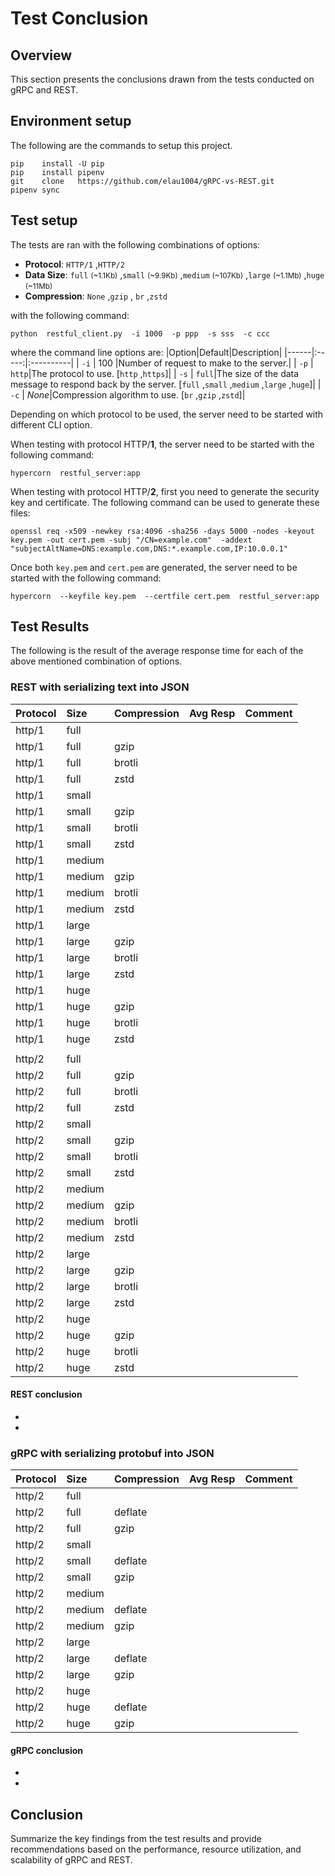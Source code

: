# Test Conclusion

## Overview
This section presents the conclusions drawn from the tests conducted on gRPC and REST.

## Environment setup
The following are the commands to setup this project.
```
pip    install -U pip
pip    install pipenv
git    clone   https://github.com/elau1004/gRPC-vs-REST.git
pipenv sync
```

## Test setup
The tests are ran with the following combinations of options:
* **Protocol**: `HTTP/1` ,`HTTP/2`
* **Data Size**: `full` <small>(~1.1Kb)</small> ,`small` <small>(~9.9Kb)</small> ,`medium` <small>(~107Kb)</small> ,`large` <small>(~1.1Mb)</small> ,`huge` <small>(~11Mb)</small>
* **Compression**: `None` ,`gzip` , `br` ,`zstd`

with the following command:
```
python  restful_client.py  -i 1000  -p ppp  -s sss  -c ccc
```

where the command line options are:
|Option|Default|Description|
|------|:-----:|:----------|
| `-i` | 100   |Number of request to make to the server.|
| `-p` | `http`|The protocol to use. [`http` ,`https`]| 
| `-s` | `full`|The size of the data message to respond back by the server. [`full` ,`small` ,`medium` ,`large` ,`huge`]| 
| `-c` | *None*|Compression algorithm to use. [`br` ,`gzip` ,`zstd`]| 

Depending on which protocol to be used, the server need to be started with different CLI option.

When testing with protocol HTTP/**1**, the server need to be started with the following command:
```
hypercorn  restful_server:app
```

When testing with protocol HTTP/**2**, first you need to generate the security key and certificate.  The following command can be used to generate these files:
```
openssl req -x509 -newkey rsa:4096 -sha256 -days 5000 -nodes -keyout key.pem -out cert.pem -subj "/CN=example.com"  -addext "subjectAltName=DNS:example.com,DNS:*.example.com,IP:10.0.0.1"
```

Once both `key.pem` and `cert.pem` are generated, the server need to be started with the following command:
```
hypercorn  --keyfile key.pem  --certfile cert.pem  restful_server:app
```

## Test Results
The following is the result of the average response time for each of the above mentioned combination of options.

### REST with serializing text into JSON
|Protocol|Size  |Compression|Avg Resp|Comment|
|:-------|:-----|:----------|-------:|:------|
| http/1 |full  |           |        |       |
| http/1 |full  | gzip      |        |       |
| http/1 |full  | brotli    |        |       |
| http/1 |full  | zstd      |        |       |
| http/1 |small |           |        |       |
| http/1 |small | gzip      |        |       |
| http/1 |small | brotli    |        |       |
| http/1 |small | zstd      |        |       |
| http/1 |medium|           |        |       |
| http/1 |medium| gzip      |        |       |
| http/1 |medium| brotli    |        |       |
| http/1 |medium| zstd      |        |       |
| http/1 |large |           |        |       |
| http/1 |large | gzip      |        |       |
| http/1 |large | brotli    |        |       |
| http/1 |large | zstd      |        |       |
| http/1 |huge  |           |        |       |
| http/1 |huge  | gzip      |        |       |
| http/1 |huge  | brotli    |        |       |
| http/1 |huge  | zstd      |        |       |
|        |      |           |        |       |
| http/2 |full  |           |        |       |
| http/2 |full  | gzip      |        |       |
| http/2 |full  | brotli    |        |       |
| http/2 |full  | zstd      |        |       |
| http/2 |small |           |        |       |
| http/2 |small | gzip      |        |       |
| http/2 |small | brotli    |        |       |
| http/2 |small | zstd      |        |       |
| http/2 |medium|           |        |       |
| http/2 |medium| gzip      |        |       |
| http/2 |medium| brotli    |        |       |
| http/2 |medium| zstd      |        |       |
| http/2 |large |           |        |       |
| http/2 |large | gzip      |        |       |
| http/2 |large | brotli    |        |       |
| http/2 |large | zstd      |        |       |
| http/2 |huge  |           |        |       |
| http/2 |huge  | gzip      |        |       |
| http/2 |huge  | brotli    |        |       |
| http/2 |huge  | zstd      |        |       |

#### REST conclusion
* 
* 

### gRPC with serializing protobuf into JSON
|Protocol|Size  |Compression|Avg Resp|Comment|
|:-------|:-----|:----------|-------:|:------|
| http/2 |full  |           |        |       |
| http/2 |full  | deflate   |        |       |
| http/2 |full  | gzip      |        |       |
| http/2 |small |           |        |       |
| http/2 |small | deflate   |        |       |
| http/2 |small | gzip      |        |       |
| http/2 |medium|           |        |       |
| http/2 |medium| deflate   |        |       |
| http/2 |medium| gzip      |        |       |
| http/2 |large |           |        |       |
| http/2 |large | deflate   |        |       |
| http/2 |large | gzip      |        |       |
| http/2 |huge  |           |        |       |
| http/2 |huge  | deflate   |        |       |
| http/2 |huge  | gzip      |        |       |

#### gRPC conclusion
* 
* 

## Conclusion
Summarize the key findings from the test results and provide recommendations based on the performance, resource utilization, and scalability of gRPC and REST.
